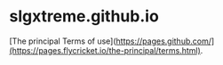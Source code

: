 # slgxtreme.github.io
[The principal Terms of use](https://pages.github.com/](https://pages.flycricket.io/the-principal/terms.html).

